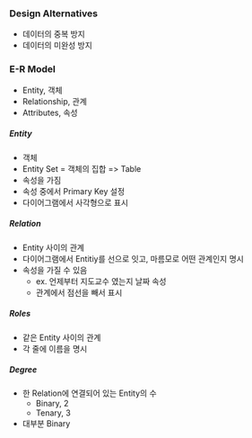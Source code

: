 ### Design Alternatives

- 데이터의 중복 방지
- 데이터의 미완성 방지

### E-R Model

- Entity, 객체
- Relationship, 관계
- Attributes, 속성

##### Entity

- 객체
- Entity Set = 객체의 집합 => Table
- 속성을 가짐
- 속성 중에서 Primary Key 설정
- 다이어그램에서 사각형으로 표시

##### Relation

- Entity 사이의 관계
- 다이어그램에서 Entitiy를 선으로 잇고, 마름모로 어떤 관계인지 명시
- 속성을 가질 수 있음
  - ex. 언제부터 지도교수 였는지 날짜 속성
  - 관계에서 점선을 빼서 표시

##### Roles

- 같은 Entity 사이의 관계
- 각 줄에 이름을 명시

##### Degree

- 한 Relation에 연결되어 있는 Entity의 수
  - Binary, 2
  - Tenary, 3
- 대부분 Binary
